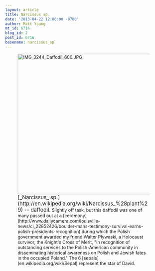 ```yaml
---
layout: article
title: Narcissus sp.
date: '2013-04-22 12:00:00 -0700'
author: Matt Young
mt_id: 6716
blog_id: 2
post_id: 6716
basename: narcissus_sp
---
```

<figure>
<img src="http://pandasthumb.org/IMG_3244_Daffodil_600.JPG" alt="IMG_3244_Daffodil_600.JPG" width="600" height="450" />
<figcaption markdown="span">
<big>[_Narcissus_ sp.](http://en.wikipedia.org/wiki/Narcissus_%28plant%29) -- daffodil.</big> Slightly off task, but this daffodil was one of many passed out at a [ceremony](http://www.dailycamera.com/louisville-news/ci_22852426/boulder-mans-testimony-survival-earns-polish-presidents-recognition) during which the Polish government awarded my friend Walter Plywaski, a Holocaust survivor, the Knight's Cross of Merit, "in recognition of outstanding services to the Polish-American community in disseminating historical awareness on Polish and Jewish fates in the occupied Poland." The 6 [sepals](en.wikipedia.org/wiki/Sepal) represent the star of David.


</figcaption>
</figure>
